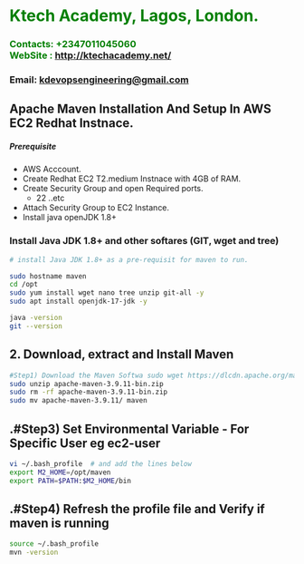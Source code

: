 #  **<span style="color:green">Ktech Academy, Lagos, London.</span>**
### **<span style="color:green">Contacts: +2347011045060<br> WebSite : <http://ktechacademy.net/></span>**
### **Email: kdevopsengineering@gmail.com**



## Apache Maven Installation And Setup In AWS EC2 Redhat Instnace.
##### Prerequisite
+ AWS Acccount.
+ Create Redhat EC2 T2.medium Instnace with 4GB of RAM.
+ Create Security Group and open Required ports.
   + 22 ..etc
+ Attach Security Group to EC2 Instance.
+ Install java openJDK 1.8+

### Install Java JDK 1.8+  and other softares (GIT, wget and tree)

``` sh
# install Java JDK 1.8+ as a pre-requisit for maven to run.

sudo hostname maven
cd /opt
sudo yum install wget nano tree unzip git-all -y
sudo apt install openjdk-17-jdk -y

java -version
git --version
```

## 2. Download, extract and Install Maven
``` sh
#Step1) Download the Maven Softwa sudo wget https://dlcdn.apache.org/maven/maven-3/3.9.11/binaries/apache-maven-3.9.11-bin.zip](https://dlcdn.apache.org/maven/maven-3/3.9.11/binaries/apache-maven-3.9.11-bin.zip)
sudo unzip apache-maven-3.9.11-bin.zip
sudo rm -rf apache-maven-3.9.11-bin.zip
sudo mv apache-maven-3.9.11/ maven
```
## .#Step3) Set Environmental Variable  - For Specific User eg ec2-user
``` sh
vi ~/.bash_profile  # and add the lines below
export M2_HOME=/opt/maven
export PATH=$PATH:$M2_HOME/bin
```
## .#Step4) Refresh the profile file and Verify if maven is running
```sh
source ~/.bash_profile
mvn -version
```



